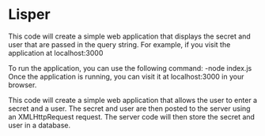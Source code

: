 # Lisper

This code will create a simple web application that displays the secret and user that are passed in the query string. For example, if you visit the application at localhost:3000

To run the application, you can use the following command:
-node index.js
Once the application is running, you can visit it at localhost:3000 in your browser.

This code will create a simple web application that allows the user to enter a secret and a user. The secret and user are then posted to the server using an XMLHttpRequest request. The server code will then store the secret and user in a database.


